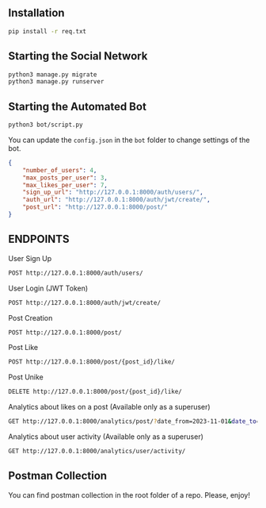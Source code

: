 ## Installation

```bash
pip install -r req.txt
```

## Starting the Social Network

```bash
python3 manage.py migrate
python3 manage.py runserver
```

## Starting the Automated Bot

```bash
python3 bot/script.py
```

You can update the ```config.json``` in the ```bot``` folder to change settings of the bot.

```json
{
    "number_of_users": 4,
    "max_posts_per_user": 3,
    "max_likes_per_user": 7,
    "sign_up_url": "http://127.0.0.1:8000/auth/users/",
    "auth_url": "http://127.0.0.1:8000/auth/jwt/create/",
    "post_url": "http://127.0.0.1:8000/post/"
}
```

## ENDPOINTS

User Sign Up
```bash
POST http://127.0.0.1:8000/auth/users/
```

User Login (JWT Token)
```bash
POST http://127.0.0.1:8000/auth/jwt/create/
```

Post Creation
```bash
POST http://127.0.0.1:8000/post/
```

Post Like
```bash
POST http://127.0.0.1:8000/post/{post_id}/like/
```

Post Unike
```bash
DELETE http://127.0.0.1:8000/post/{post_id}/like/
```

Analytics about likes on a post (Available only as a superuser)
```bash
GET http://127.0.0.1:8000/analytics/post/?date_from=2023-11-01&date_to=2023-11-03
```

Analytics about user activity (Available only as a superuser)
```bash
GET http://127.0.0.1:8000/analytics/user/activity/
```

## Postman Collection
You can find postman collection in the root folder of a repo. Please, enjoy!
